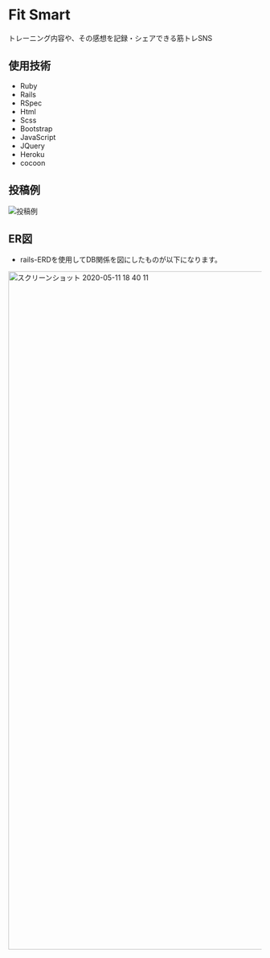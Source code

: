 # Fit Smart
トレーニング内容や、その感想を記録・シェアできる筋トレSNS

## 使用技術
* Ruby
* Rails
* RSpec
* Html
* Scss
* Bootstrap
* JavaScript
* JQuery
* Heroku
* cocoon

## 投稿例

![投稿例](https://raw.githubusercontent.com/yohei222/fitsmart4/master/app/assets/images/demo.png?token=ANQJ2PRO7STJL6OFNJWNAYK6VE5PO)

## ER図
* rails-ERDを使用してDB関係を図にしたものが以下になります。

<img width="1348" alt="スクリーンショット 2020-05-11 18 40 11" src="https://user-images.githubusercontent.com/56663358/81547590-04613880-93b7-11ea-9c0e-8cc5fb04538c.png">




